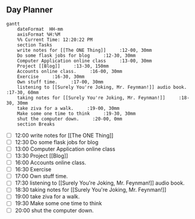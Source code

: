 ## Day Planner
```mermaid
gantt
    dateFormat  HH-mm
    axisFormat %H:%M
    %% Current Time: 12:20:22 PM
    section Tasks
    write notes for [[The ONE Thing]]     :12-00, 30mm
    Do some flask jobs for blog     :12-30, 30mm
    Computer Application online class     :13-00, 30mm
    Project [[Blog]]     :13-30, 150mm
    Accounts online class.     :16-00, 30mm
    Exercise     :16-30, 30mm
    Own stuff time.     :17-00, 30mm
    listening to [[Surely You're Joking, Mr. Feynman!]] audio book.     :17-30, 60mm
    taking notes for [[Surely You're Joking, Mr. Feynman!]]     :18-30, 30mm
    take ziva for a walk.     :19-00, 30mm
    Make some one time to think     :19-30, 30mm
    shut the computer down.     :20-00, 0mm
    section Breaks

```

- [ ] 12:00 write notes for [[The ONE Thing]]
- [ ] 12:30 Do some flask jobs for blog
- [ ] 13:00 Computer Application online class
- [ ] 13:30 Project [[Blog]]
- [ ] 16:00 Accounts online class.
- [ ] 16:30 Exercise
- [ ] 17:00 Own stuff time.
- [ ] 17:30 listening to [[Surely You're Joking, Mr. Feynman!]] audio book.
- [ ] 18:30 taking notes for [[Surely You're Joking, Mr. Feynman!]]
- [ ] 19:00 take ziva for a walk.
- [ ] 19:30 Make some one time to think
- [ ] 20:00 shut the computer down.